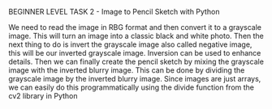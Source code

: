 BEGINNER LEVEL TASK 2 - Image to Pencil Sketch with Python

We need to read the image in RBG format and then convert it to a grayscale image. This will turn an image into a classic black and white photo. 
Then the next thing to do is invert the grayscale image also called negative image, this will be our inverted grayscale image. Inversion can be used to enhance details. 
Then we can finally create the pencil sketch by mixing the grayscale image with the inverted blurry image. 
This can be done by dividing the grayscale image by the inverted blurry image. 
Since images are just arrays, we can easily do this programmatically using the divide function from the cv2 library in Python

